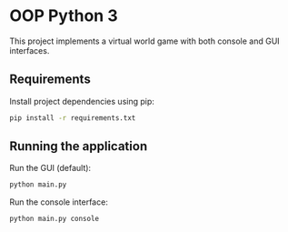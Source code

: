 # OOP Python 3

This project implements a virtual world game with both console and GUI interfaces.

## Requirements

Install project dependencies using pip:

```bash
pip install -r requirements.txt
```

## Running the application

Run the GUI (default):

```bash
python main.py
```

Run the console interface:

```bash
python main.py console
```
